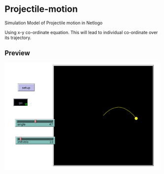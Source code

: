 # Projectile-motion
Simulation Model of Projectile motion in Netlogo

Using x-y co-ordinate equation.
This will lead to individual co-ordinate over its trajectory.

## Preview
![alt text](https://github.com/Voidle/Projectile-motion/blob/master/proj.png)

